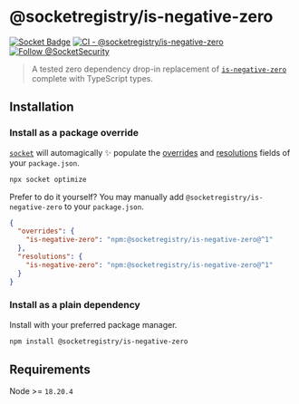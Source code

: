 # @socketregistry/is-negative-zero

[![Socket Badge](https://socket.dev/api/badge/npm/package/@socketregistry/is-negative-zero)](https://socket.dev/npm/package/@socketregistry/is-negative-zero)
[![CI - @socketregistry/is-negative-zero](https://github.com/SocketDev/socket-registry-js/actions/workflows/test.yml/badge.svg)](https://github.com/SocketDev/socket-registry-js/actions/workflows/test.yml)
[![Follow @SocketSecurity](https://img.shields.io/twitter/follow/SocketSecurity?style=social)](https://twitter.com/SocketSecurity)

> A tested zero dependency drop-in replacement of
> [`is-negative-zero`](https://socket.dev/npm/package/is-negative-zero) complete
> with TypeScript types.

## Installation

### Install as a package override

[`socket`](https://socket.dev/npm/package/socket) will automagically :sparkles:
populate the
[overrides](https://docs.npmjs.com/cli/v9/configuring-npm/package-json#overrides)
and [resolutions](https://yarnpkg.com/configuration/manifest#resolutions) fields
of your `package.json`.

```sh
npx socket optimize
```

Prefer to do it yourself? You may manually add
`@socketregistry/is-negative-zero` to your `package.json`.

```json
{
  "overrides": {
    "is-negative-zero": "npm:@socketregistry/is-negative-zero@^1"
  },
  "resolutions": {
    "is-negative-zero": "npm:@socketregistry/is-negative-zero@^1"
  }
}
```

### Install as a plain dependency

Install with your preferred package manager.

```sh
npm install @socketregistry/is-negative-zero
```

## Requirements

Node >= `18.20.4`
